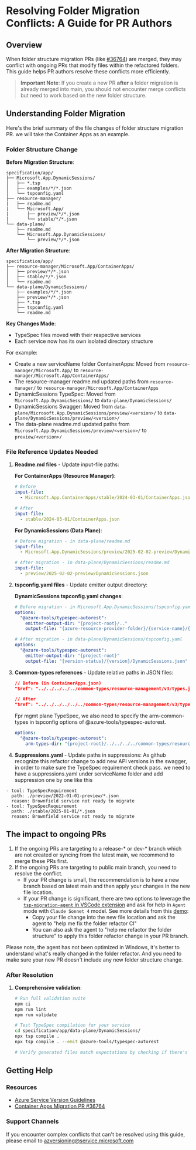 # Resolving Folder Migration Conflicts: A Guide for PR Authors

## Overview

When folder structure migration PRs (like [#36764](https://github.com/Azure/azure-rest-api-specs/pull/36764)) are merged, they may conflict with ongoing PRs that modify files within the refactored folders. This guide helps PR authors resolve these conflicts more efficiently.

> **Important Note**: If you create a new PR **after** a folder migration is already merged into main, you should not encounter merge conflicts but need to work based on the new folder structure.

## Understanding Folder Migration

Here's the brief summary of the file changes of folder structure migration PR. we will take the Container Apps as an example.

### Folder Structure Change  

**Before Migration Structure**:
```
specification/app/
├── Microsoft.App.DynamicSessions/
│   ├── *.tsp
│   ├── examples/*/*.json
│   └── tspconfig.yaml
├── resource-manager/
|   ├── readme.md
|   └── Microsoft.App/
|       ├── preview/*/*.json
|       └── stable/*/*.json
└── data-plane/
    ├── readme.md
    └── Microsoft.App.DynamicSessions/
        └── preview/*/*.json
```

**After Migration Structure**:
```
specification/app/
├── resource-manager/Microsoft.App/ContainerApps/
│   ├── preview/*/*.json
│   ├── stable/*/*.json
│   └── readme.md
└── data-plane/DynamicSessions/
    ├── examples/*/*.json
    ├── preview/*/*.json
    ├── *.tsp
    ├── tspconfig.yaml
    └── readme.md
```

**Key Changes Made**:
- TypeSpec files moved with their respective services
- Each service now has its own isolated directory structure

For example:
- Create a new serviceName folder ContainerApps: Moved from `resource-manager/Microsoft.App/` to `resource-manager/Microsoft.App/ContainerApps/`
- The resource-manager readme.md updated paths from `resource-manager/` to `resource-manager/Microsoft.App/ContainerApps`
- DynamicSessions TypeSpec: Moved from `Microsoft.App.DynamicSessions/` to `data-plane/DynamicSessions/`
- DynamicSessions Swagger: Moved from `data-plane/Microsoft.App.DynamicSessions/preview/<version>/` to `data-plane/DynamicSessions/preview/<version>/`
- The data-plane readme.md updated paths from `Microsoft.App.DynamicSessions/preview/<version>/` to `preview/<version>/`


### File Reference Updates Needed

1. **Readme.md files** - Update input-file paths:
   
   **For ContainerApps (Resource Manager)**:
   ```yaml
   # Before
   input-file:
     - Microsoft.App.ContainerApps/stable/2024-03-01/ContainerApps.json
   
   # After  
   input-file:
     - stable/2024-03-01/ContainerApps.json
   ```
   
   **For DynamicSessions (Data Plane)**:
   ```yaml
   # Before migration - in data-plane/readme.md
   input-file:
     - Microsoft.App.DynamicSessions/preview/2025-02-02-preview/DynamicSessions.json
   
   # After migration - in data-plane/DynamicSessions/readme.md  
   input-file:
     - preview/2025-02-02-preview/DynamicSessions.json
   ```

2. **tspconfig.yaml files** - Update emitter output directory:
   
   **DynamicSessions tspconfig.yaml changes**:
   ```yaml
   # Before migration - in Microsoft.App.DynamicSessions/tspconfig.yaml
   options:
     "@azure-tools/typespec-autorest":
       emitter-output-dir: "{project-root}/.."
       output-file: "{azure-resource-provider-folder}/{service-name}/{version-status}/{version}/DynamicSessions.json"
   
   # After migration - in data-plane/DynamicSessions/tspconfig.yaml
   options:
     "@azure-tools/typespec-autorest":
       emitter-output-dir: "{project-root}"
       output-file: "{version-status}/{version}/DynamicSessions.json"
   ```

3. **Common-types references** - Update relative paths in JSON files:
   ```json
   // Before (in ContainerApps.json)
   "$ref": "../../../../../common-types/resource-management/v3/types.json#/parameters/SubscriptionIdParameter"
   
   // After  
   "$ref": "../../../../../../common-types/resource-management/v3/types.json#/parameters/SubscriptionIdParameter"
   ```

   Fpr mgmt plane TypeSpec, we also need to specify the arm-common-types in tspconfig options of @azure-tools/typespec-autorest.
   ```yaml 
   options:
     "@azure-tools/typespec-autorest":
       arm-types-dir: "{project-root}/../../../../common-types/resource-management"
   ```

4. **Suppressions.yaml** - Update paths in suppressions:
As github recognize this refactor change to add new API versions in the swagger, in order to make sure the TypeSpec requirement check pass. we need to have a suppressions.yaml under serviceName folder 
and add suppression one by one like this 
```
- tool: TypeSpecRequirement
  path: ./preview/2022-01-01-preview/*.json
  reason: Brownfield service not ready to migrate
- tool: TypeSpecRequirement
  path: ./stable/2025-01-01/*.json
  reason: Brownfield service not ready to migrate
```


## The impact to ongoing PRs

1. If the ongoing PRs are targeting to a release-* or dev-* branch which are not created or syncing from the latest main, we recommend to merge these PRs first.
1. If the ongoing PRs are targeting to public main branch, you need to resolve the conflict. 
   - If your PR change is small, the recommendation is to have a new branch based on latest main and then apply your changes in the new file location. 
   - If your PR change is significant, there are two options to leverage the [`tsp-migration-agent` in VSCode extension](https://marketplace.visualstudio.com/items?itemName=wenjiefu.tsp-migration-agent) and ask for help in `Agent` mode with `Claude Sonnet 4` model. See more details from this [demo](https://microsoftapc-my.sharepoint.com/:v:/g/personal/qiaozha_microsoft_com/EVVgVaKuP3JGlBwJYNKgwqgBIe0m4DVL-YjwNsPnZezh0w?e=PZClbT&nav=eyJyZWZlcnJhbEluZm8iOnsicmVmZXJyYWxBcHAiOiJTdHJlYW1XZWJBcHAiLCJyZWZlcnJhbFZpZXciOiJTaGFyZURpYWxvZy1MaW5rIiwicmVmZXJyYWxBcHBQbGF0Zm9ybSI6IldlYiIsInJlZmVycmFsTW9kZSI6InZpZXcifX0%3D):
      - Copy your file change into the new file location and ask the agent to "help me fix the folder refactor CI"
      - You can also ask the agent to "help me refactor the folder structure" to apply this folder refactor change in your PR branch. 
  


Please note, the agent has not been optimized in Windows, it's better to understand what's really changed in the folder refactor. And you need to make sure your new PR doesn't include any new folder structure change.


### After Resolution
1. **Comprehensive validation**:
   ```bash
   # Run full validation suite
   npm ci
   npm run lint
   npm run validate
   
   # Test TypeSpec compilation for your service
   cd specification/app/data-plane/DynamicSessions/
   npx tsp compile .
   npx tsp compile . --emit @azure-tools/typespec-autorest
   
   # Verify generated files match expectations by checking if there's any diff with the swagger files.
   ```

## Getting Help

### Resources
- [Azure Service Version Guidelines](https://github.com/Azure/azure-rest-api-specs/wiki/Azure-Service-Versioning-Guideline)
- [Container Apps Migration PR #36764](https://github.com/Azure/azure-rest-api-specs/pull/36764)

### Support Channels

If you encounter complex conflicts that can't be resolved using this guide, please email to azversioning@service.microsoft.com

